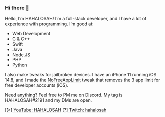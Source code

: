 ### Hi there 👋

<!--
**HAHALOSAH/HAHALOSAH** is a ✨ _special_ ✨ repository because its `README.md` (this file) appears on your GitHub profile.

Here are some ideas to get you started:

- 🔭 I’m currently working on ...
- 🌱 I’m currently learning ...
- 👯 I’m looking to collaborate on ...
- 🤔 I’m looking for help with ...
- 💬 Ask me about ...
- 📫 How to reach me: ...
- 😄 Pronouns: ...
- ⚡ Fun fact: ...
-->
Hello, I’m HAHALOSAH! I’m a full-stack developer, and I have a lot of experience with programming. I’m good at:

- Web Development
- C & C++
- Swift
- Java
- Node.JS
- PHP
- Python

I also make tweaks for jailbroken devices. I have an iPhone 11 running iOS 14.8, and I made the [NoFreeAppLimit](https://repo.hhls.tk/tweaks/NoFreeAppLimit/) tweak that removes the 3 app limit for free developer accounts (iOS).

Need anything? Feel free to PM me on Discord. My tag is HAHALOSAH#2191 and my DMs are open.

[[▷] YouTube: HAHALOSAH](https://www.youtube.com/channel/UCmeqYVnfh2xfUrtVO3a9aoA)
[[?] Twitch: hahalosah](https://www.twitch.tv/hahalosah)


  
